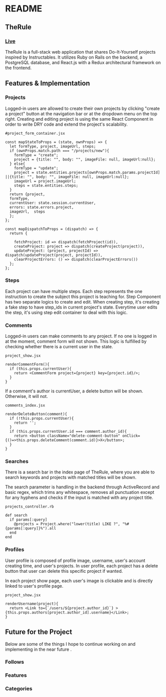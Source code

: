 # README

## TheRule

### [Live](https://therule.herokuapp.com/)
TheRule is a full-stack web application that shares Do-It-Yourself projects inspired by Instructables. It utilizes Ruby on Rails on the backend, a PostgreSQL database, and React.js with a Redux architectural framework on the frontend.  

## Features & Implementation


### Projects

Logged-in users are allowed to create their own projects by clicking "create a project" button at the navigation bar or at the dropdown menu on the top right. Creating and editing project is using the same React Component in order to write DRY code and extend the project's scalability. 

```
#project_form_container.jsx

const mapStateToProps = (state, ownProps) => {
  let formType, project, imageUrl, steps;
  if (ownProps.match.path === "/projects/new"){
    formType = "create";
    project = {title: "", body: "", imageFile: null, imageUrl:null};
  } else{
    formType = "update";
    project = state.entities.projects[ownProps.match.params.projectId] ||{title: "", body: "", imageFile: null, imageUrl:null};
    imageUrl = project.imageUrl;
    steps = state.entities.steps;
  }
  return {project, 
  formType, 
  currentUser: state.session.currentUser, 
  errors: state.errors.project, 
  imageUrl,  steps 
  };
};

const mapDispatchToProps = (dispatch) => {
  return {

    fetchProject: id => dispatch(fetchProject(id)),
    createProject: project => dispatch(createProject(project)),
    updateProject: (project, projectId) => dispatch(updateProject(project, projectId)),
    clearProjectErrors: () => dispatch(clearProjectErrors())
  };
};
```

### Steps

Each project can have multiple steps. Each step represents the one instruction to create the subject this project is teaching for. Step Component has two separate logics to create and edit. When creating step, it's creating a fake step to have step_ids in current project's state. Everytime user edits the step, it's using step edit container to deal with this logic. 


### Comments

Logged-in users can make comments to any project. If no one is logged in at the moment, comment form will not shown. This logic is fulfilled by checking whether there is a current user in the state.

```
project_show.jsx

renderCommentForm(){
  if (this.props.currentUser){
    return <CommentForm project={project} key={project.id}/>;
  }
}
```

If a comment's author is currentUser, a delete button will be shown. Otherwise, it will not.

```
comments_index.jsx

renderDeleteButton(comment){
  if (!this.props.currentUser){
    return '';
  }
  if (this.props.currentUser.id === comment.author_id){
    return <button className="delete-comment-button" onClick={()=>this.props.deleteComment(comment.id)}>X</button>;
  }
}
```

### Searches

There is a search bar in the index page of TheRule, where you are able to search keywords and projects with matched titles will be shown.

The search parameter is handling in the backend through ActiveRecord and basic regex, which trims any whitespace, removes all punctuation except for any hyphens and checks if the input is matched with any project title.

```
projects_controller.rb

def search
  if params[:query]
    @projects = Project.where("lower(title) LIKE ?", "%#{params[:query]}%").all
  end
end
```

### Profiles

User profile is composed of profile image, username, user's account creating time, and user's projects. In user profile, each project has a delete button that user can delete this specific project if wanted. 

In each project show page, each user's image is clickable and is directly linked to user's profile page.

```
project_show.jsx

renderUsername(project){
  return <Link to={`/users/${project.author_id}`} >{this.props.authors[project.author_id].username}</Link>;
}
```

## Future for the Project

Below are some of the things I hope to continue working on and implementing in the near future .

### Follows

### Features

### Categories
